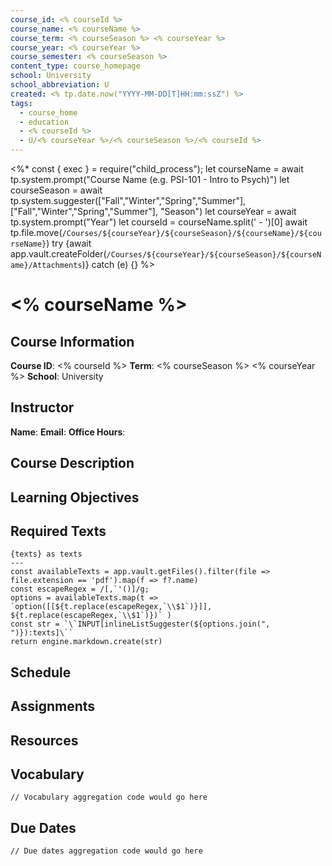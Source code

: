 ```yaml
---
course_id: <% courseId %>
course_name: <% courseName %>
course_term: <% courseSeason %> <% courseYear %>
course_year: <% courseYear %>
course_semester: <% courseSeason %>
content_type: course_homepage
school: University
school_abbreviation: U
created: <% tp.date.now("YYYY-MM-DD[T]HH:mm:ssZ") %>
tags: 
  - course_home
  - education
  - <% courseId %>
  - U/<% courseYear %>/<% courseSeason %>/<% courseId %>
---
```


<%*
const { exec } = require("child_process");
let courseName = await tp.system.prompt("Course Name (e.g. PSI-101 - Intro to Psych)")
let courseSeason = await tp.system.suggester(["Fall","Winter","Spring","Summer"],["Fall","Winter","Spring","Summer"], "Season")
let courseYear = await tp.system.prompt("Year")
let courseId = courseName.split(' - ')[0]
await tp.file.move(`/Courses/${courseYear}/${courseSeason}/${courseName}/${courseName}`)
try {await app.vault.createFolder(`/Courses/${courseYear}/${courseSeason}/${courseName}/Attachments`)} catch (e) {}
%>

# <% courseName %>

## Course Information
**Course ID**: <% courseId %>
**Term**: <% courseSeason %> <% courseYear %>
**School**: University

## Instructor
**Name**: 
**Email**: 
**Office Hours**: 

## Course Description

## Learning Objectives

## Required Texts
```meta-bind-js-view
{texts} as texts
---
const availableTexts = app.vault.getFiles().filter(file => file.extension == 'pdf').map(f => f?.name)
const escapeRegex = /[,`'()]/g;
options = availableTexts.map(t => `option([[${t.replace(escapeRegex,`\\$1`)}]], ${t.replace(escapeRegex,`\\$1`)})` )
const str = `\`INPUT[inlineListSuggester(${options.join(", ")}):texts]\``
return engine.markdown.create(str)
```

## Schedule

## Assignments

## Resources

## Vocabulary
```dataviewjs
// Vocabulary aggregation code would go here
```

## Due Dates
```dataviewjs
// Due dates aggregation code would go here
```
